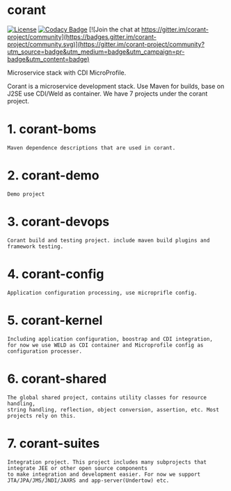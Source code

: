 # corant

[![License](https://img.shields.io/:license-Apache2-blue.svg)](http://www.apache.org/licenses/LICENSE-2.0)
[![Codacy Badge](https://api.codacy.com/project/badge/Grade/20220b8b4baf4a93a0a868ec80d1468c)](https://app.codacy.com/app/finesoft/corant?utm_source=github.com&utm_medium=referral&utm_content=finesoft/corant&utm_campaign=Badge_Grade_Dashboard) [![Join the chat at https://gitter.im/corant-project/community](https://badges.gitter.im/corant-project/community.svg)](https://gitter.im/corant-project/community?utm_source=badge&utm_medium=badge&utm_campaign=pr-badge&utm_content=badge)

Microservice stack with CDI MicroProfile.

Corant is a microservice development stack. Use Maven for builds, base on J2SE use CDI/Weld as container.
We have 7 projects under the corant project.

# 1. corant-boms 
    Maven dependence descriptions that are used in corant.
# 2. corant-demo
    Demo project
# 3. corant-devops 
    Corant build and testing project. include maven build plugins and framework testing.
# 4. corant-config 
    Application configuration processing, use microprifle config.
# 5. corant-kernel 
    Including application configuration, boostrap and CDI integration, 
    for now we use WELD as CDI container and Microprofile config as configuration processer.
# 6. corant-shared 
    The global shared project, contains utility classes for resource handling, 
    string handling, reflection, object conversion, assertion, etc. Most projects rely on this.
# 7. corant-suites 
    Integration project. This project includes many subprojects that integrate JEE or other open source components
    to make integration and development easier. For now we support JTA/JPA/JMS/JNDI/JAXRS and app-server(Undertow) etc.

